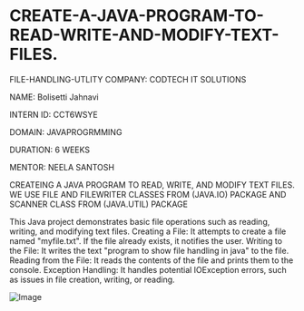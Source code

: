 
# CREATE-A-JAVA-PROGRAM-TO-READ-WRITE-AND-MODIFY-TEXT-FILES.

FILE-HANDLING-UTLITY
COMPANY: CODTECH IT SOLUTIONS

NAME: Bolisetti Jahnavi

INTERN ID: CCT6WSYE

DOMAIN: JAVAPROGRMMING

DURATION: 6 WEEKS

MENTOR: NEELA SANTOSH

CREATEING A JAVA PROGRAM TO READ, WRITE, AND MODIFY TEXT FILES. WE USE FILE AND FILEWRITER CLASSES FROM (JAVA.IO) PACKAGE AND SCANNER CLASS FROM (JAVA.UTIL) PACKAGE

This Java project demonstrates basic file operations such as reading, writing, and modifying text files. 
Creating a File: It attempts to create a file named "myfile.txt". If the file already exists, it notifies the user.
Writing to the File: It writes the text "program to show file handling in java" to the file.
Reading from the File: It reads the contents of the file and prints them to the console.
Exception Handling: It handles potential IOException errors, such as issues in file creation, writing, or reading.

![Image](https://github.com/user-attachments/assets/4628a5c2-3fa8-4fe7-9eec-6790901563b6)
